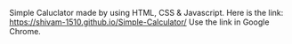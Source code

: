 Simple Caluclator made by using HTML, CSS & Javascript.
Here is the link: https://shivam-1510.github.io/Simple-Calculator/
Use the link in Google Chrome.
